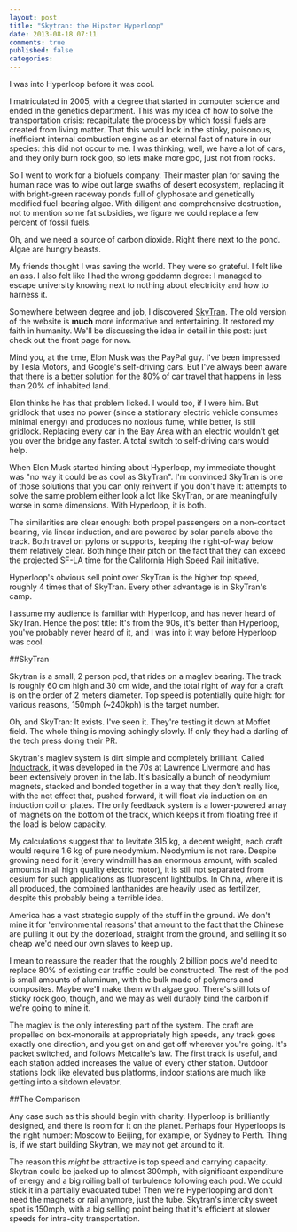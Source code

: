 ```yaml
---
layout: post
title: "Skytran: the Hipster Hyperloop"
date: 2013-08-18 07:11
comments: true
published: false
categories: 
---
```


I was into Hyperloop before it was cool.

I matriculated in 2005, with a degree that started in computer science and ended in the genetics department. This was my idea of how to solve the transportation crisis: recapitulate the process by which fossil fuels are created from living matter. That this would lock in the stinky, poisonous, inefficient internal combustion engine as an eternal fact of nature in our species: this did not occur to me. I was thinking, well, we have a lot of cars, and they only burn rock goo, so lets make more goo, just not from rocks.

So I went to work for a biofuels company. Their master plan for saving the human race was to wipe out large swaths of desert ecosystem, replacing it with bright-green raceway ponds full of glyphosate and genetically modified fuel-bearing algae. With diligent and comprehensive destruction, not to mention some fat subsidies, we figure we could replace a few percent of fossil fuels.

Oh, and we need a source of carbon dioxide. Right there next to the pond. Algae are hungry beasts.

My friends thought I was saving the world. They were so grateful. I felt like an ass. I also felt like I had the wrong goddamn degree: I managed to escape university knowing next to nothing about electricity and how to harness it. 

Somewhere between degree and job, I discovered [SkyTran](http://skytran.net). The old version of the website is **much** more informative and entertaining. It restored my faith in humanity. We'll be discussing the idea in detail in this post: just check out the front page for now.

Mind you, at the time, Elon Musk was the PayPal guy. I've been impressed by Tesla Motors, and Google's self-driving cars. But I've always been aware that there is a better solution for the 80% of car travel that happens in less than 20% of inhabited land. 

Elon thinks he has that problem licked. I would too, if I were him. But gridlock that uses no power (since a stationary electric vehicle consumes minimal energy) and produces no noxious fume, while better, is still gridlock. Replacing every car in the Bay Area with an electric wouldn't get you over the bridge any faster. A total switch to self-driving cars would help.

When Elon Musk started hinting about Hyperloop, my immediate thought was "no way it could be as cool as SkyTran". I'm convinced SkyTran is one of those solutions that you can only reinvent if you don't have it: attempts to solve the same problem either look a lot like SkyTran, or are meaningfully worse in some dimensions. With Hyperloop, it is both. 

The similarities are clear enough: both propel passengers on a non-contact bearing, via linear induction, and are powered by solar panels above the track. Both travel on pylons or supports, keeping the right-of-way below them relatively clear. Both hinge their pitch on the fact that they can exceed the projected SF-LA time for the California High Speed Rail initiative. 

Hyperloop's obvious sell point over SkyTran is the higher top speed, roughly 4 times that of SkyTran. Every other advantage is in SkyTran's camp. 

I assume my audience is familiar with Hyperloop, and has never heard of SkyTran. Hence the post title: It's from the 90s, it's better than Hyperloop, you've probably never heard of it, and I was into it way before Hyperloop was cool.

##SkyTran

Skytran is a small, 2 person pod, that rides on a maglev bearing. The track is roughly 60 cm high and 30 cm wide, and the total right of way for a craft is on the order of 2 meters diameter. Top speed is potentially quite high: for various reasons, 150mph (~240kph) is the target number.

Oh, and SkyTran: It exists. I've seen it. They're testing it down at Moffet field. The whole thing is moving achingly slowly. If only they had a darling of the tech press doing their PR. 

Skytran's maglev system is dirt simple and completely brilliant. Called [Inductrack](http://en.wikipedia.org/wiki/Inductrack), it was developed in the 70s at Lawrence Livermore and has been extensively proven in the lab. It's basically a bunch of neodymium magnets, stacked and bonded together in a way that they don't really like, with the net effect that, pushed forward, it will float via induction on an induction coil or plates. The only feedback system is a lower-powered array of magnets on the bottom of the track, which keeps it from floating free if the load is below capacity. 

My calculations suggest that to levitate 315 kg, a decent weight, each craft would require 1.6 kg of pure neodymium. Neodymium is not rare. Despite growing need for it (every windmill has an enormous amount, with scaled amounts in all high quality electric motor), it is still not separated from cesium for such applications as fluorescent lightbulbs. In China, where it is all produced, the combined lanthanides are heavily used as fertilizer, despite this probably being a terrible idea. 

America has a vast strategic supply of the stuff in the ground. We don't mine it for 'environmental reasons' that amount to the fact that the Chinese are pulling it out by the dozerload, straight from the ground, and selling it so cheap we'd need our own slaves to keep up. 

I mean to reassure the reader that the roughly 2 billion pods we'd need to replace 80% of existing car traffic could be constructed. The rest of the pod is small amounts of aluminum, with the bulk made of polymers and composites. Maybe we'll make them with algae goo. There's still lots of sticky rock goo, though, and we may as well durably bind the carbon if we're going to mine it. 

The maglev is the only interesting part of the system. The craft are propelled on box-monorails at appropriately high speeds, any track goes exactly one direction, and you get on and get off wherever you're going. It's packet switched, and follows Metcalfe's law. The first track is useful, and each station added increases the value of every other station. Outdoor stations look like elevated bus platforms, indoor stations are much like getting into a sitdown elevator. 

##The Comparison

Any case such as this should begin with charity. Hyperloop is brilliantly designed, and there is room for it on the planet. Perhaps four Hyperloops is the right number: Moscow to Beijing, for example, or Sydney to Perth. Thing is, if we start building Skytran, we may not get around to it. 

The reason this *might* be attractive is top speed and carrying capacity. Skytran could be jacked up to almost 300mph, with significant expenditure of energy and a big roiling ball of turbulence following each pod. We could stick it in a partially evacuated tube! Then we're Hyperlooping and don't need the magnets or rail anymore, just the tube. Skytran's intercity sweet spot is 150mph, with a big selling point being that it's efficient at slower speeds for intra-city transportation. 

